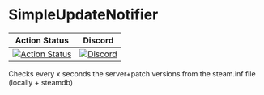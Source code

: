 # SimpleUpdateNotifier

| Action Status | Discord |
|:-------------:|:-------:|
| [![Action Status](https://github.com/Bara/SimpleUpdateNotifier/workflows/Compile%20with%20SourceMod/badge.svg)](https://github.com/Bara/SimpleUpdateNotifier/actions) | [![Discord](https://img.shields.io/discord/388685157286019072.svg)](https://discord.gg/NUMQfgs) |

Checks every x seconds the server+patch versions from the steam.inf file (locally + steamdb)

